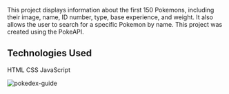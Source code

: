 This project displays information about the first 150 Pokemons, including their image, name, ID number, type, base experience, and weight. It also allows the user to search for a specific Pokemon by name. This project was created using the PokeAPI.

## Technologies Used ##
HTML
CSS
JavaScript


![pokedex-guide](/images/pokedex-pikachu.gif)
